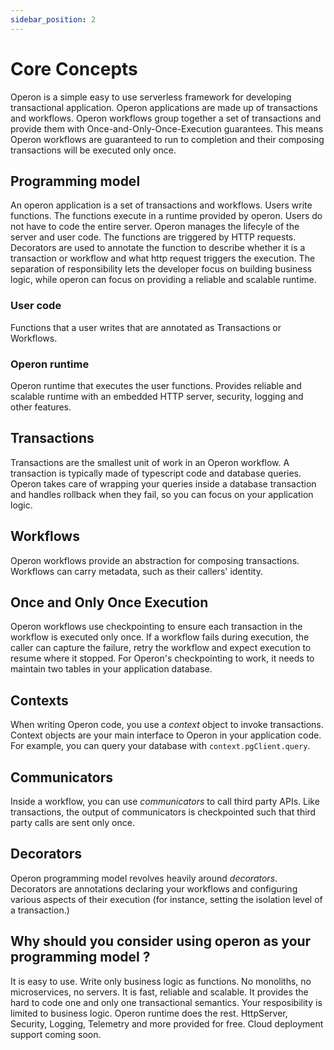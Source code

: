 ```yaml
---
sidebar_position: 2
---
```


# Core Concepts

Operon is a simple easy to use serverless framework for developing transactional application.
Operon applications are made up of transactions and workflows.
Operon workflows group together a set of transactions and provide them with Once-and-Only-Once-Execution guarantees.
This means Operon workflows are guaranteed to run to completion and their composing transactions will be executed only once.

## Programming model
An operon application is a set of transactions and workflows.
Users write functions.
The functions execute in a runtime provided by operon. Users do not have to code the entire server. Operon manages the lifecyle of the server and user code.
The functions are triggered by HTTP requests.
Decorators are used to annotate the function to describe whether it is a transaction or workflow and what http request triggers the execution.
The separation of responsibility lets the developer focus on building business logic, while operon can focus on providing a reliable and scalable runtime.

### User code
Functions that a user writes that are annotated as Transactions or Workflows. 

### Operon runtime
Operon runtime that executes the user functions. Provides reliable and scalable runtime with an embedded HTTP server, security, logging and other features.

## Transactions
Transactions are the smallest unit of work in an Operon workflow. A transaction is typically made of typescript code and database queries. Operon takes care of wrapping your queries inside a database transaction and handles rollback when they fail, so you can focus on your application logic.

## Workflows
Operon workflows provide an abstraction for composing transactions. Workflows can carry metadata, such as their callers' identity.

## Once and Only Once Execution
Operon workflows use checkpointing to ensure each transaction in the workflow is executed only once.
If a workflow fails during execution, the caller can capture the failure, retry the workflow and expect execution to resume where it stopped.
For Operon's checkpointing to work, it needs to maintain two tables in your application database.

## Contexts
When writing Operon code, you use a _context_ object to invoke transactions. Context objects are your main interface to Operon in your application code. For example, you can query your database with `context.pgClient.query`.

## Communicators
Inside a workflow, you can use _communicators_ to call third party APIs. Like transactions, the output of communicators is checkpointed such that third party calls are sent only once.

## Decorators
Operon programming model revolves heavily around _decorators_. Decorators are annotations declaring your workflows and configuring various aspects of their execution (for instance, setting the isolation level of a transaction.)

## Why should you consider using operon as your programming model ?

It is easy to use.
Write only business logic as functions. No monoliths, no microservices, no servers.
It is fast, reliable and scalable.
It provides the hard to code one and only one transactional semantics.
Your resposibility is limited to business logic. Operon runtime does the rest.
HttpServer, Security, Logging, Telemetry and more provided for free.
Cloud deployment support coming soon.
